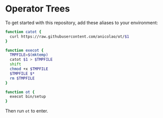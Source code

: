 # Operator Trees

To get started with this repository, add these aliases to your
environment:

```bash
function catot {
  curl https://raw.githubusercontent.com/anicolao/ot/$1
}

function execot {
  TMPFILE=$(mktemp)
  catot $1 > $TMPFILE
  shift
  chmod +x $TMPFILE
  $TMPFILE $*
  rm $TMPFILE
}

function ot {
  execot bin/setup
}
```

Then run `ot` to enter.
